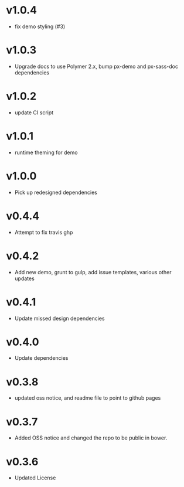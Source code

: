 v1.0.4
==================
* fix demo styling (#3)

v1.0.3
==================
* Upgrade docs to use Polymer 2.x, bump px-demo and px-sass-doc dependencies

v1.0.2
==================
* update CI script

v1.0.1
==================
* runtime theming for demo

v1.0.0
==================
* Pick up redesigned dependencies

v0.4.4
==================
* Attempt to fix travis ghp

v0.4.2
==================
* Add new demo, grunt to gulp, add issue templates, various other updates

v0.4.1
==================
* Update missed design dependencies

v0.4.0
==============================
* Update dependencies

v0.3.8
==============================
* updated oss notice, and readme file to point to github pages

v0.3.7
==============================
* Added OSS notice and changed the repo to be public in bower.

v0.3.6
======================
* Updated License

